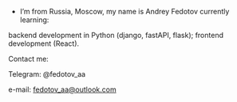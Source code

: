 - I’m from Russia, Moscow, my name is Andrey Fedotov
currently learning:

backend development in Python (django, fastAPI, flask);
frontend development (React).
   

Contact me:
   
Telegram: @fedotov_aa
   
e-mail: fedotov_aa@outlook.com
